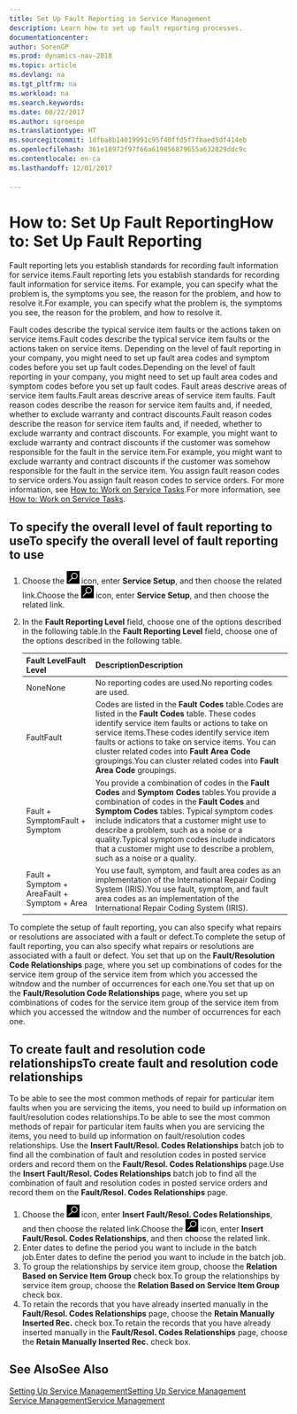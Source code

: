 ```yaml
---
title: Set Up Fault Reporting in Service Management
description: Learn how to set up fault reporting processes.
documentationcenter: 
author: SorenGP
ms.prod: dynamics-nav-2018
ms.topic: article
ms.devlang: na
ms.tgt_pltfrm: na
ms.workload: na
ms.search.keywords: 
ms.date: 08/22/2017
ms.author: sgroespe
ms.translationtype: HT
ms.sourcegitcommit: 1dfba8b14019991c95f40ffd5f7fbaed5df414eb
ms.openlocfilehash: 361e18972f97f66a619856879655a632829ddc9c
ms.contentlocale: en-ca
ms.lasthandoff: 12/01/2017

---
```


# <a name="how-to-set-up-fault-reporting"></a><span data-ttu-id="1b97f-103">How to: Set Up Fault Reporting</span><span class="sxs-lookup"><span data-stu-id="1b97f-103">How to: Set Up Fault Reporting</span></span>
<span data-ttu-id="1b97f-104">Fault reporting lets you establish standards for recording fault information for service items.</span><span class="sxs-lookup"><span data-stu-id="1b97f-104">Fault reporting lets you establish standards for recording fault information for service items.</span></span> <span data-ttu-id="1b97f-105">For example, you can specify what the problem is, the symptoms you see, the reason for the problem, and how to resolve it.</span><span class="sxs-lookup"><span data-stu-id="1b97f-105">For example, you can specify what the problem is, the symptoms you see, the reason for the problem, and how to resolve it.</span></span>  

<span data-ttu-id="1b97f-106">Fault codes describe the typical service item faults or the actions taken on service items.</span><span class="sxs-lookup"><span data-stu-id="1b97f-106">Fault codes describe the typical service item faults or the actions taken on service items.</span></span> <span data-ttu-id="1b97f-107">Depending on the level of fault reporting in your company, you might need to set up fault area codes and symptom codes before you set up fault codes.</span><span class="sxs-lookup"><span data-stu-id="1b97f-107">Depending on the level of fault reporting in your company, you might need to set up fault area codes and symptom codes before you set up fault codes.</span></span> <span data-ttu-id="1b97f-108">Fault areas descrive areas of service item faults.</span><span class="sxs-lookup"><span data-stu-id="1b97f-108">Fault areas descrive areas of service item faults.</span></span> <span data-ttu-id="1b97f-109">Fault reason codes describe the reason for service item faults and, if needed, whether to exclude warranty and contract discounts.</span><span class="sxs-lookup"><span data-stu-id="1b97f-109">Fault reason codes describe the reason for service item faults and, if needed, whether to exclude warranty and contract discounts.</span></span> <span data-ttu-id="1b97f-110">For example, you might want to exclude warranty and contract discounts if the customer was somehow responsible for the fault in the service item.</span><span class="sxs-lookup"><span data-stu-id="1b97f-110">For example, you might want to exclude warranty and contract discounts if the customer was somehow responsible for the fault in the service item.</span></span> <span data-ttu-id="1b97f-111">You assign fault reason codes to service orders.</span><span class="sxs-lookup"><span data-stu-id="1b97f-111">You assign fault reason codes to service orders.</span></span> <span data-ttu-id="1b97f-112">For more information, see [How to: Work on Service Tasks](service-how-to-work-on-service-tasks.md).</span><span class="sxs-lookup"><span data-stu-id="1b97f-112">For more information, see [How to: Work on Service Tasks](service-how-to-work-on-service-tasks.md).</span></span>  

## <a name="to-specify-the-overall-level-of-fault-reporting-to-use"></a><span data-ttu-id="1b97f-113">To specify the overall level of fault reporting to use</span><span class="sxs-lookup"><span data-stu-id="1b97f-113">To specify the overall level of fault reporting to use</span></span>
1. <span data-ttu-id="1b97f-114">Choose the ![Search for Page or Report](media/ui-search/search_small.png "Search for Page or Report icon") icon, enter **Service Setup**, and then choose the related link.</span><span class="sxs-lookup"><span data-stu-id="1b97f-114">Choose the ![Search for Page or Report](media/ui-search/search_small.png "Search for Page or Report icon") icon, enter **Service Setup**, and then choose the related link.</span></span> 
2. <span data-ttu-id="1b97f-115">In the **Fault Reporting Level** field, choose one of the options described in the following table.</span><span class="sxs-lookup"><span data-stu-id="1b97f-115">In the **Fault Reporting Level** field, choose one of the options described in the following table.</span></span>  
  
    |<span data-ttu-id="1b97f-116">**Fault Level**</span><span class="sxs-lookup"><span data-stu-id="1b97f-116">**Fault Level**</span></span>|<span data-ttu-id="1b97f-117">**Description**</span><span class="sxs-lookup"><span data-stu-id="1b97f-117">**Description**</span></span>|  
    |------------|-------------|  
    |<span data-ttu-id="1b97f-118">None</span><span class="sxs-lookup"><span data-stu-id="1b97f-118">None</span></span> | <span data-ttu-id="1b97f-119">No reporting codes are used.</span><span class="sxs-lookup"><span data-stu-id="1b97f-119">No reporting codes are used.</span></span>|  
    |<span data-ttu-id="1b97f-120">Fault</span><span class="sxs-lookup"><span data-stu-id="1b97f-120">Fault</span></span> | <span data-ttu-id="1b97f-121">Codes are listed in the **Fault Codes** table.</span><span class="sxs-lookup"><span data-stu-id="1b97f-121">Codes are listed in the **Fault Codes** table.</span></span> <span data-ttu-id="1b97f-122">These codes identify service item faults or actions to take on service items.</span><span class="sxs-lookup"><span data-stu-id="1b97f-122">These codes identify service item faults or actions to take on service items.</span></span> <span data-ttu-id="1b97f-123">You can cluster related codes into **Fault Area Code** groupings.</span><span class="sxs-lookup"><span data-stu-id="1b97f-123">You can cluster related codes into **Fault Area Code** groupings.</span></span>|  
    |<span data-ttu-id="1b97f-124">Fault + Symptom</span><span class="sxs-lookup"><span data-stu-id="1b97f-124">Fault + Symptom</span></span> | <span data-ttu-id="1b97f-125">You provide a combination of codes in the **Fault Codes** and **Symptom Codes** tables.</span><span class="sxs-lookup"><span data-stu-id="1b97f-125">You provide a combination of codes in the **Fault Codes** and **Symptom Codes** tables.</span></span> <span data-ttu-id="1b97f-126">Typical symptom codes include indicators that a customer might use to describe a problem, such as a noise or a quality.</span><span class="sxs-lookup"><span data-stu-id="1b97f-126">Typical symptom codes include indicators that a customer might use to describe a problem, such as a noise or a quality.</span></span>|  
    |<span data-ttu-id="1b97f-127">Fault + Symptom + Area</span><span class="sxs-lookup"><span data-stu-id="1b97f-127">Fault + Symptom + Area</span></span> | <span data-ttu-id="1b97f-128">You use fault, symptom, and fault area codes as an implementation of the International Repair Coding System (IRIS).</span><span class="sxs-lookup"><span data-stu-id="1b97f-128">You use fault, symptom, and fault area codes as an implementation of the International Repair Coding System (IRIS).</span></span>|  
  
<span data-ttu-id="1b97f-129">To complete the setup of fault reporting, you can also specify what repairs or resolutions are associated with a fault or defect.</span><span class="sxs-lookup"><span data-stu-id="1b97f-129">To complete the setup of fault reporting, you can also specify what repairs or resolutions are associated with a fault or defect.</span></span> <span data-ttu-id="1b97f-130">You set that up on the **Fault/Resolution Code Relationships** page, where you set up combinations of codes for the service item group of the service item from which you accessed the witndow and the number of occurrences for each one.</span><span class="sxs-lookup"><span data-stu-id="1b97f-130">You set that up on the **Fault/Resolution Code Relationships** page, where you set up combinations of codes for the service item group of the service item from which you accessed the witndow and the number of occurrences for each one.</span></span>

## <a name="to-create-fault-and-resolution-code-relationships"></a><span data-ttu-id="1b97f-131">To create fault and resolution code relationships</span><span class="sxs-lookup"><span data-stu-id="1b97f-131">To create fault and resolution code relationships</span></span>
<!--this needs to go in a working with topic-->
<span data-ttu-id="1b97f-132">To be able to see the most common methods of repair for particular item faults when you are servicing the items, you need to build up information on fault/resolution codes relationships.</span><span class="sxs-lookup"><span data-stu-id="1b97f-132">To be able to see the most common methods of repair for particular item faults when you are servicing the items, you need to build up information on fault/resolution codes relationships.</span></span> <span data-ttu-id="1b97f-133">Use the **Insert Fault/Resol. Codes Relationships** batch job to find all the combination of fault and resolution codes in posted service orders and record them on the **Fault/Resol. Codes Relationships** page.</span><span class="sxs-lookup"><span data-stu-id="1b97f-133">Use the **Insert Fault/Resol. Codes Relationships** batch job to find all the combination of fault and resolution codes in posted service orders and record them on the **Fault/Resol. Codes Relationships** page.</span></span> 
  
1. <span data-ttu-id="1b97f-134">Choose the ![Search for Page or Report](media/ui-search/search_small.png "Search for Page or Report icon") icon, enter **Insert Fault/Resol. Codes Relationships**, and then choose the related link.</span><span class="sxs-lookup"><span data-stu-id="1b97f-134">Choose the ![Search for Page or Report](media/ui-search/search_small.png "Search for Page or Report icon") icon, enter **Insert Fault/Resol. Codes Relationships**, and then choose the related link.</span></span>  
2. <span data-ttu-id="1b97f-135">Enter dates to define the period you want to include in the batch job.</span><span class="sxs-lookup"><span data-stu-id="1b97f-135">Enter dates to define the period you want to include in the batch job.</span></span>  
3. <span data-ttu-id="1b97f-136">To group the relationships by service item group, choose the **Relation Based on Service Item Group** check box.</span><span class="sxs-lookup"><span data-stu-id="1b97f-136">To group the relationships by service item group, choose the **Relation Based on Service Item Group** check box.</span></span>  
4. <span data-ttu-id="1b97f-137">To retain the records that you have already inserted manually in the **Fault/Resol. Codes Relationships** page, choose the **Retain Manually Inserted Rec.** check box.</span><span class="sxs-lookup"><span data-stu-id="1b97f-137">To retain the records that you have already inserted manually in the **Fault/Resol. Codes Relationships** page, choose the **Retain Manually Inserted Rec.** check box.</span></span>  

## <a name="see-also"></a><span data-ttu-id="1b97f-138">See Also</span><span class="sxs-lookup"><span data-stu-id="1b97f-138">See Also</span></span>
[<span data-ttu-id="1b97f-139">Setting Up Service Management</span><span class="sxs-lookup"><span data-stu-id="1b97f-139">Setting Up Service Management</span></span>](service-setup-service.md)  
[<span data-ttu-id="1b97f-140">Service Management</span><span class="sxs-lookup"><span data-stu-id="1b97f-140">Service Management</span></span>](service-service.md)  

